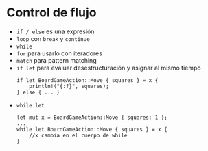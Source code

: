 # Control de flujo

* `if / else` es una expresión
* `loop` con `break` y `continue`
* `while`
* `for` para usarlo con iteradores
* `match` para pattern matching
* `if let` para evaluar desestructuración y asignar al mismo tiempo
    ```
    if let BoardGameAction::Move { squares } = x {
        println!("{:?}", squares);
    } else { ... }
    ```
* `while let`
    ```
    let mut x = BoardGameAction::Move { squares: 1 };
    ...
    while let BoardGameAction::Move { squares } = x {
        //x cambia en el cuerpo de while
    }
    ```
